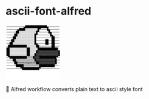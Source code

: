 # ascii-font-alfred

![cover image](icon.png)

🍭 Alfred workflow converts plain text to ascii style font

